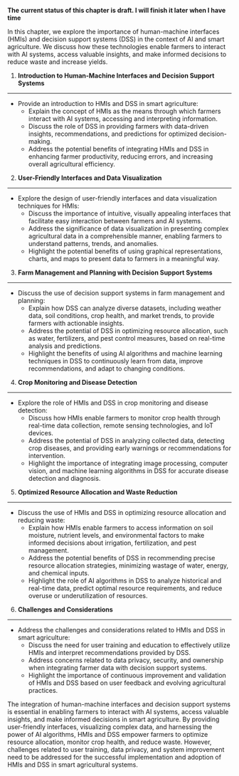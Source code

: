 **The current status of this chapter is draft. I will finish it later when I have time**

In this chapter, we explore the importance of human-machine interfaces (HMIs) and decision support systems (DSS) in the context of AI and smart agriculture. We discuss how these technologies enable farmers to interact with AI systems, access valuable insights, and make informed decisions to reduce waste and increase yields.

1. **Introduction to Human-Machine Interfaces and Decision Support Systems**
----------------------------------------------------------------------------

* Provide an introduction to HMIs and DSS in smart agriculture:
  * Explain the concept of HMIs as the means through which farmers interact with AI systems, accessing and interpreting information.
  * Discuss the role of DSS in providing farmers with data-driven insights, recommendations, and predictions for optimized decision-making.
  * Address the potential benefits of integrating HMIs and DSS in enhancing farmer productivity, reducing errors, and increasing overall agricultural efficiency.

2. **User-Friendly Interfaces and Data Visualization**
------------------------------------------------------

* Explore the design of user-friendly interfaces and data visualization techniques for HMIs:
  * Discuss the importance of intuitive, visually appealing interfaces that facilitate easy interaction between farmers and AI systems.
  * Address the significance of data visualization in presenting complex agricultural data in a comprehensible manner, enabling farmers to understand patterns, trends, and anomalies.
  * Highlight the potential benefits of using graphical representations, charts, and maps to present data to farmers in a meaningful way.

3. **Farm Management and Planning with Decision Support Systems**
-----------------------------------------------------------------

* Discuss the use of decision support systems in farm management and planning:
  * Explain how DSS can analyze diverse datasets, including weather data, soil conditions, crop health, and market trends, to provide farmers with actionable insights.
  * Address the potential of DSS in optimizing resource allocation, such as water, fertilizers, and pest control measures, based on real-time analysis and predictions.
  * Highlight the benefits of using AI algorithms and machine learning techniques in DSS to continuously learn from data, improve recommendations, and adapt to changing conditions.

4. **Crop Monitoring and Disease Detection**
--------------------------------------------

* Explore the role of HMIs and DSS in crop monitoring and disease detection:
  * Discuss how HMIs enable farmers to monitor crop health through real-time data collection, remote sensing technologies, and IoT devices.
  * Address the potential of DSS in analyzing collected data, detecting crop diseases, and providing early warnings or recommendations for intervention.
  * Highlight the importance of integrating image processing, computer vision, and machine learning algorithms in DSS for accurate disease detection and diagnosis.

5. **Optimized Resource Allocation and Waste Reduction**
--------------------------------------------------------

* Discuss the use of HMIs and DSS in optimizing resource allocation and reducing waste:
  * Explain how HMIs enable farmers to access information on soil moisture, nutrient levels, and environmental factors to make informed decisions about irrigation, fertilization, and pest management.
  * Address the potential benefits of DSS in recommending precise resource allocation strategies, minimizing wastage of water, energy, and chemical inputs.
  * Highlight the role of AI algorithms in DSS to analyze historical and real-time data, predict optimal resource requirements, and reduce overuse or underutilization of resources.

6. **Challenges and Considerations**
------------------------------------

* Address the challenges and considerations related to HMIs and DSS in smart agriculture:
  * Discuss the need for user training and education to effectively utilize HMIs and interpret recommendations provided by DSS.
  * Address concerns related to data privacy, security, and ownership when integrating farmer data with decision support systems.
  * Highlight the importance of continuous improvement and validation of HMIs and DSS based on user feedback and evolving agricultural practices.

The integration of human-machine interfaces and decision support systems is essential in enabling farmers to interact with AI systems, access valuable insights, and make informed decisions in smart agriculture. By providing user-friendly interfaces, visualizing complex data, and harnessing the power of AI algorithms, HMIs and DSS empower farmers to optimize resource allocation, monitor crop health, and reduce waste. However, challenges related to user training, data privacy, and system improvement need to be addressed for the successful implementation and adoption of HMIs and DSS in smart agricultural systems.
